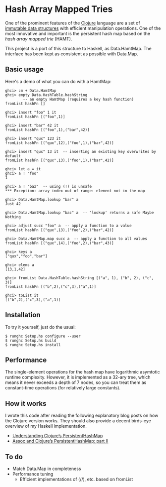Hash Array Mapped Tries
=======================

One of the prominent features of the [Clojure][1] language are a set of
[immutable data structures][2] with efficient manipulation operations.  One of
the most innovative and important is the persistent hash map based on the
*hash array mapped trie* (HAMT).

This project is a port of this structure to Haskell, as Data.HamtMap.  The
interface has been kept as consistent as possible with Data.Map.

[1]: http://clojure.org/
[2]: http://clojure.org/datatypes


Basic usage
-----------
Here's a demo of what you can do with a HamtMap:

    ghci> :m + Data.HamtMap
    ghci> empty Data.HashTable.hashString
            -- an empty HamtMap (requires a key hash function)
    fromList hashFn []

    ghci> insert "foo" 1 it
    fromList hashFn [("foo",1)]

    ghci> insert "bar" 42 it
    fromList hashFn [("foo",1),("bar",42)]

    ghci> insert "qux" 123 it
    fromList hashFn [("qux",12),("foo",1),("bar",42)]

    ghci> insert "qux" 13 it  -- inserting an existing key overwrites by default
    fromList hashFn [("qux",13),("foo",1),("bar",42)]

    ghci> let a = it
    ghci> a ! "foo"
    1

    ghci> a ! "baz"  -- using (!) is unsafe
    *** Exception: array index out of range: element not in the map

    ghci> Data.HamtMap.lookup "bar" a
    Just 42

    ghci> Data.HamtMap.lookup "baz" a  -- 'lookup' returns a safe Maybe
    Nothing

    ghci> adjust succ "foo" a  -- apply a function to a value
    fromList hashFn [("qux",13),("foo",2),("bar",42)]

    ghci> Data.HamtMap.map succ a  -- apply a function to all values
    fromList hashFn [("qux",14),("foo",2),("bar",43)]

    ghci> keys a
    ["qux","foo","bar"]

    ghci> elems a
    [13,1,42]

    ghci> fromList Data.HashTable.hashString [("a", 1), ("b", 2), ("c", 3)]
    fromList hashFn [("b",2),("c",3),("a",1)]

    ghci> toList it
    [("b",2),("c",3),("a",1)]


Installation
------------

To try it yourself, just do the usual:

    $ runghc Setup.hs configure --user
    $ runghc Setup.hs build
    $ runghc Setup.hs install

Performance
-----------

The single-element operations for the hash map have logarithmic asymtotic
runtime complexity.  However, it is implemented as a 32-ary tree, which means it
never exceeds a depth of 7 nodes, so you can treat them as constant-time
operations (for relatively large constants).

How it works
------------

I wrote this code after reading the following explanatory blog posts on how the
Clojure version works.  They should also provide a decent birds-eye overview of
my Haskell implementation.

* [Understanding Clojure’s PersistentHashMap
  ](http://blog.higher-order.net/2009/09/08/understanding-clojures-persistenthashmap-deftwice.html)
* [Assoc and Clojure’s PersistentHashMap: part II
  ](http://blog.higher-order.net/2010/08/16/assoc-and-clojures-persistenthashmap-part-ii.html)


To do
-----
* Match Data.Map in completeness
* Performance tuning
  * Efficient implementations of (//), etc. based on fromList
